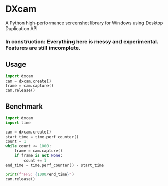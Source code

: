 # DXcam
A Python high-performance screenshot library for Windows using Desktop Duplication API

### **In construction: Everything here is messy and experimental. Features are still imcomplete.**



## Usage
```python
import dxcam
cam = dxcam.create()
frame = cam.capture()
cam.release()
```

## Benchmark
```python
import dxcam
import time

cam = dxcam.create()
start_time = time.perf_counter()
count = 1
while count <= 1000:
    frame = cam.capture()
    if frame is not None:
        count += 1
end_time = time.perf_counter() - start_time

print(f"FPS: {1000/end_time}")
cam.release()
```